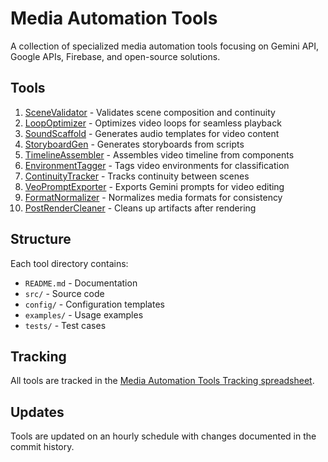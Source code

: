 # Media Automation Tools

A collection of specialized media automation tools focusing on Gemini API, Google APIs, Firebase, and open-source solutions.

## Tools

1. [SceneValidator](./SceneValidator/) - Validates scene composition and continuity
2. [LoopOptimizer](./LoopOptimizer/) - Optimizes video loops for seamless playback
3. [SoundScaffold](./SoundScaffold/) - Generates audio templates for video content
4. [StoryboardGen](./StoryboardGen/) - Generates storyboards from scripts
5. [TimelineAssembler](./TimelineAssembler/) - Assembles video timeline from components
6. [EnvironmentTagger](./EnvironmentTagger/) - Tags video environments for classification
7. [ContinuityTracker](./ContinuityTracker/) - Tracks continuity between scenes
8. [VeoPromptExporter](./VeoPromptExporter/) - Exports Gemini prompts for video editing
9. [FormatNormalizer](./FormatNormalizer/) - Normalizes media formats for consistency
10. [PostRenderCleaner](./PostRenderCleaner/) - Cleans up artifacts after rendering

## Structure

Each tool directory contains:
- `README.md` - Documentation
- `src/` - Source code
- `config/` - Configuration templates
- `examples/` - Usage examples
- `tests/` - Test cases

## Tracking

All tools are tracked in the [Media Automation Tools Tracking spreadsheet](https://docs.google.com/spreadsheets/d/1PUiv5KX83XQbvyIkGGaOYHaiLs_deq-n4t0zOLxe7pE/edit).

## Updates

Tools are updated on an hourly schedule with changes documented in the commit history.
